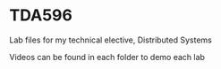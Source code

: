 TDA596
======

Lab files for my technical elective, Distributed Systems

Videos can be found in each folder to demo each lab
